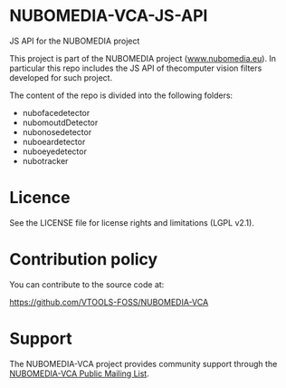 # NUBOMEDIA-VCA-JS-API
JS API for the NUBOMEDIA project

This project is part of the NUBOMEDIA project (www.nubomedia.eu).
In particular this repo includes the JS API of thecomputer vision filters developed for such project.

The content of the repo is divided into the following folders:

  - nubofacedetector
  - nubomoutdDetector
  - nubonosedetector
  - nuboeardetector
  - nuboeyedetector
  - nubotracker

# Licence

See the LICENSE file for license rights and limitations (LGPL v2.1).

# Contribution policy

You can contribute to the source code at:

https://github.com/VTOOLS-FOSS/NUBOMEDIA-VCA

# Support
The NUBOMEDIA-VCA project provides community support through the [NUBOMEDIA-VCA Public Mailing List].

[NUBOMEDIA-VCA Public Mailing List]: https://groups.google.com/d/forum/nubomedia-vca

